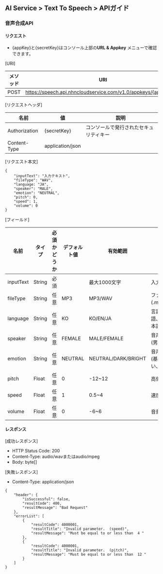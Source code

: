 ## AI Service > Text To Speech > APIガイド

### 音声合成API

#### リクエスト

- {appKey}と{secretKey}はコンソール上部の**URL & Appkey** メニューで確認できます。

[URI]

| メソッド | URI |
|---|---|
| POST | https://speech.api.nhncloudservice.com/v1.0/appkeys/{appKey}/tts |

[リクエストヘッダ]

| 名前 | 値 | 説明 |
|---|---|---|
| Authorization | {secretKey} | コンソールで発行されたセキュリティキー |
| Content-Type | application/json | |

[リクエスト本文]
```
{
    "inputText": "入力テキスト",
    "fileType": "WAV",
    "language: "JA",
    "speaker": "MALE",
    "emotion": "NEUTRAL",
    "pitch": 0,
    "speed": 1,
    "volume": 0
}
```

[フィールド]

| 名前 | タイプ | 必須かどうか | デフォルト値 | 有効範囲 | 説明 |
|---|---|---|---|---|---|
| inputText | String | 必須 | | 最大1000文字 | 入力テキスト |
| fileType | String | 任意 | MP3 | MP3/WAV | ファイル形式(.mp3、.wav) |
| language | String | 任意 | KO | KO/EN/JA | 言語(韓国語、英語、日本語) |
| speaker | String | 任意 | FEMALE | MALE/FEMALE | 音声の種類(男性、女性) |
| emotion | String | 任意 | NEUTRAL | NEUTRAL/DARK/BRIGHT | 音声の感情(基本、暗い、明るい) |
| pitch | Float | 任意 | 0 | -12~12| 高低 |
| speed | Float | 任意 | 1 | 0.5~4 | 速度 |
| volume | Float | 任意 | 0 | -6~6 | 音量 |

#### レスポンス

[成功レスポンス]
* HTTP Status Code: 200
* Content-Type: audio/wavまたはaudio/mpeg
* Body: byte[]

[失敗レスポンス]
* Content-Type: application/json
```
{
    "header": {
        "isSuccessful": false,
        "resultCode": 400,
        "resultMessage": "Bad Request"
    },
    "errorList": [
        {
            "resultCode": 4000001,
            "resultTitle": "Invalid parameter.  (speed)",
            "resultMessage": "Must be equal to or less than  4 "
        },
        {
            "resultCode": 4000001,
            "resultTitle": "Invalid parameter.  (pitch)",
            "resultMessage": "Must be equal to or less than  12 "
        }
    ]
}
```
